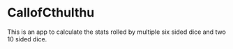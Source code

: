 # CallofCthulthu

This is an app to calculate the stats rolled by multiple six sided dice and two 10 sided dice.
